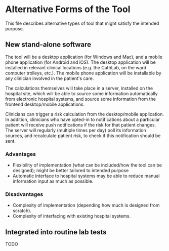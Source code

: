 # Alternative Forms of the Tool

This file describes alternative types of tool that might satisfy the intended purpose. 

## New stand-alone software

The tool will be a desktop application (for Windows and Mac), and a mobile phone application (for Android and iOS). The desktop application will be installed in relevant clinical locations (e.g. the CathLab, on the ward computer trolleys, etc.). The mobile phone application will be installable by any clinician involved in the patient's care.

The calculations themselves will take place in a server, installed on the hospital site, which will be able to source some information automatically from electronic hospital systems, and source some information from the frontend desktop/mobile applications.

Clinicians can trigger a risk calculation from the desktop/mobile application. In addition, clinicians who have opted-in to notifications about a particular patient will receive push notifications if the risk for that patient changes. The server will regularly (multiple times per day) poll its information sources, and recalculate patient risk, to check if this notification should be sent.

### Advantages

* Flexibility of implementation (what can be included/how the tool can be designed); might be better tailored to intended purpose
* Automatic interface to hospital systems may be able to reduce manual information input as much as possible.

### Disadvantages

* Complexity of implementation (depending how much is designed from scratch).
* Complexity of interfacing with existing hospital systems.

## Integrated into routine lab tests

TODO